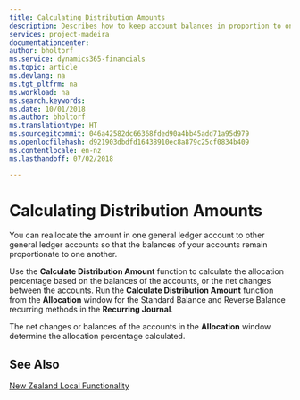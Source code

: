 ```yaml
---
title: Calculating Distribution Amounts
description: Describes how to keep account balances in proportion to one another by reallocating the amount in one general ledger account to another.
services: project-madeira
documentationcenter: 
author: bholtorf
ms.service: dynamics365-financials
ms.topic: article
ms.devlang: na
ms.tgt_pltfrm: na
ms.workload: na
ms.search.keywords: 
ms.date: 10/01/2018
ms.author: bholtorf
ms.translationtype: HT
ms.sourcegitcommit: 046a42582dc66368fded90a4bb45add71a95d979
ms.openlocfilehash: d921903dbdfd16438910ec8a879c25cf0834b409
ms.contentlocale: en-nz
ms.lasthandoff: 07/02/2018

---
```

# <a name="calculating-distribution-amounts"></a>Calculating Distribution Amounts
You can reallocate the amount in one general ledger account to other general ledger accounts so that the balances of your accounts remain proportionate to one another.  

Use the **Calculate Distribution Amount** function to calculate the allocation percentage based on the balances of the accounts, or the net changes between the accounts. Run the **Calculate Distribution Amount** function from the **Allocation** window for the Standard Balance and Reverse Balance recurring methods in the **Recurring Journal**.  

The net changes or balances of the accounts in the **Allocation** window determine the allocation percentage calculated.  

## <a name="see-also"></a>See Also  
[New Zealand Local Functionality](new-zealand-local-functionality.md)

